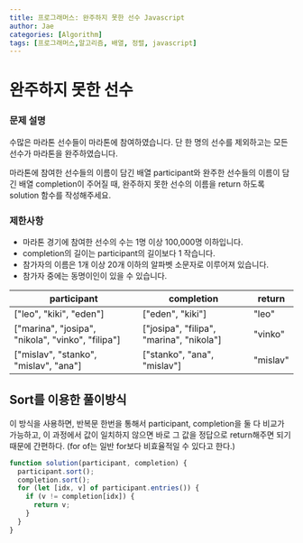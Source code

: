 ```yaml
---
title: 프로그래머스: 완주하지 못한 선수 Javascript
author: Jae
categories: [Algorithm]
tags: [프로그래머스,알고리즘, 배열, 정렬, javascript]
---
```


# 완주하지 못한 선수

### **문제 설명**

수많은 마라톤 선수들이 마라톤에 참여하였습니다. 단 한 명의 선수를 제외하고는 모든 선수가 마라톤을 완주하였습니다.

마라톤에 참여한 선수들의 이름이 담긴 배열 participant와 완주한 선수들의 이름이 담긴 배열 completion이 주어질 때, 완주하지 못한 선수의 이름을 return 하도록 solution 함수를 작성해주세요.

### 제한사항

- 마라톤 경기에 참여한 선수의 수는 1명 이상 100,000명 이하입니다.
- completion의 길이는 participant의 길이보다 1 작습니다.
- 참가자의 이름은 1개 이상 20개 이하의 알파벳 소문자로 이루어져 있습니다.
- 참가자 중에는 동명이인이 있을 수 있습니다.

| participant                                       | completion                               | return   |
| ------------------------------------------------- | ---------------------------------------- | -------- |
| ["leo", "kiki", "eden"]                           | ["eden", "kiki"]                         | "leo"    |
| ["marina", "josipa", "nikola", "vinko", "filipa"] | ["josipa", "filipa", "marina", "nikola"] | "vinko"  |
| ["mislav", "stanko", "mislav", "ana"]             | ["stanko", "ana", "mislav"]              | "mislav" |

## Sort를 이용한 풀이방식

이 방식을 사용하면, 반복문 한번을 통해서 participant, completion을 둘 다 비교가 가능하고, 이 과정에서 값이 일치하지 않으면 바로 그 값을 정답으로 return해주면 되기 때문에 간편하다. (for of는 일반 for보다 비효율적일 수 있다고 한다.)

```jsx
function solution(participant, completion) {
  participant.sort();
  completion.sort();
  for (let [idx, v] of participant.entries()) {
    if (v != completion[idx]) {
      return v;
    }
  }
}
```
